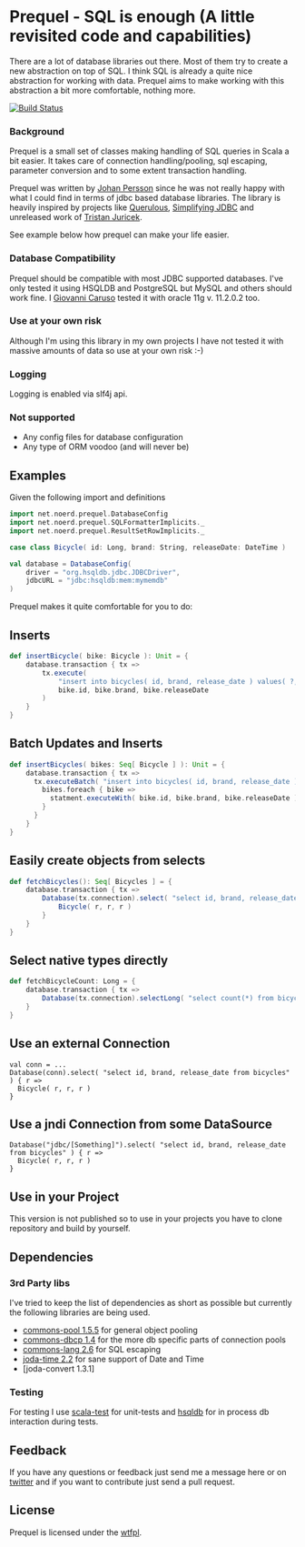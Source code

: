 Prequel - SQL is enough (A little revisited code and capabilities)
==================================================================

There are a lot of database libraries out there. Most of them try to create a new abstraction on top of SQL. I think SQL is already a quite nice abstraction for working with data. Prequel aims to make working with this abstraction a bit more comfortable, nothing more.

[![Build Status](https://secure.travis-ci.org/vannicaruso/prequel.png)](http://travis-ci.org/vannicaruso/prequel)

### Background

Prequel is a small set of classes making handling of SQL queries in Scala a bit easier. It takes care of connection handling/pooling, sql escaping, parameter conversion and to some extent transaction handling.

Prequel was written by  [Johan Persson](https://github.com/jpersson) since he was not really happy with what I could find in terms of jdbc based database libraries. The library is heavily inspired by projects like [Querulous](https://github.com/nkallen/querulous), [Simplifying JDBC](http://scala.sygneca.com/code/simplifying-jdbc) and unreleased work of [Tristan Juricek](https://github.com/tristanjuricek).

See example below how prequel can make your life easier.

### Database Compatibility

Prequel should be compatible with most JDBC supported databases. I've only tested it using HSQLDB and PostgreSQL but MySQL and others should work fine. I [Giovanni Caruso](https://github.com/vannicaruso) tested it with oracle 11g v. 11.2.0.2 too.

### Use at your own risk

Although I'm using this library in my own projects I have not tested it with massive amounts of data so use at your own risk :-)

### Logging

Logging is enabled via slf4j api.

### Not supported

 * Any config files for database configuration
 * Any type of ORM voodoo (and will never be)

Examples
--------

Given the following import and definitions

```scala
import net.noerd.prequel.DatabaseConfig
import net.noerd.prequel.SQLFormatterImplicits._
import net.noerd.prequel.ResultSetRowImplicits._

case class Bicycle( id: Long, brand: String, releaseDate: DateTime )

val database = DatabaseConfig(
    driver = "org.hsqldb.jdbc.JDBCDriver",
    jdbcURL = "jdbc:hsqldb:mem:mymemdb"
)
```

Prequel makes it quite comfortable for you to do:

## Inserts

```scala
def insertBicycle( bike: Bicycle ): Unit = {
    database.transaction { tx => 
        tx.execute( 
            "insert into bicycles( id, brand, release_date ) values( ?, ?, ? )", 
            bike.id, bike.brand, bike.releaseDate
        )
    }
}
```
## Batch Updates and Inserts

```scala
def insertBicycles( bikes: Seq[ Bicycle ] ): Unit = {
    database.transaction { tx => 
      tx.executeBatch( "insert into bicycles( id, brand, release_date ) values( ?, ?, ? )" ) { statement => 
        bikes.foreach { bike =>
          statment.executeWith( bike.id, bike.brand, bike.releaseDate )
        }
      }
    }
}
```
 
## Easily create objects from selects

```scala
def fetchBicycles(): Seq[ Bicycles ] = {
    database.transaction { tx => 
        Database(tx.connection).select( "select id, brand, release_date from bicycles" ) { r =>
            Bicycle( r, r, r )
        }
    }
}
```

## Select native types directly

```scala
def fetchBicycleCount: Long = {
    database.transaction { tx => 
        Database(tx.connection).selectLong( "select count(*) from bicycles")
    }
}
```

## Use an external Connection

```
val conn = ...
Database(conn).select( "select id, brand, release_date from bicycles" ) { r =>
  Bicycle( r, r, r )
}
```

## Use a jndi Connection from some DataSource

```
Database("jdbc/[Something]").select( "select id, brand, release_date from bicycles" ) { r =>
  Bicycle( r, r, r )
}
```

Use in your Project
-------------------

This version is not published so to use in your projects you have to clone repository and build by yourself.


Dependencies
------------

### 3rd Party libs

I've tried to keep the list of dependencies as short as possible but currently the following
libraries are being used.

* [commons-pool 1.5.5](http://commons.apache.org/pool) for general object pooling
* [commons-dbcp 1.4](http://commons.apache.org/dbcp) for the more db specific parts of connection pools
* [commons-lang 2.6](http://commons.apache.org/lang) for SQL escaping
* [joda-time 2.2](http://joda-time.sourceforge.net/) for sane support of Date and Time
* [joda-convert 1.3.1]

### Testing

For testing I use [scala-test](http://www.scalatest.org) for unit-tests and [hsqldb](http://hsqldb.org) for in process db interaction during tests.

Feedback
--------

If you have any questions or feedback just send me a message here or on [twitter](http://twitter.com/vannicaruso) and if you want to contribute just send a pull request.

License
-------

Prequel is licensed under the [wtfpl](http://sam.zoy.org/wtfpl/).